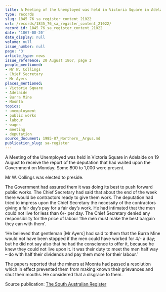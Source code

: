 ```yaml
---
title: A Meeting of the Unemployed was held in Victoria Square in Adelaide on 19 August
type: records
slug: 1845_76_sa_register_content_21022
url: /records/1845_76_sa_register_content_21022/
record_id: 1845_76_sa_register_content_21022
date: '1867-08-20'
date_display: null
volume: null
issue_number: null
page: '3'
article_type: news
issue_reference: 20 August 1867, page 3
people_mentioned:
- Mr W. Collings
- Chief Secretary
- Mr Ayers
places_mentioned:
- Victoria Square
- Adelaide
- Burra Mine
- Moonta
topics:
- unemployment
- public works
- labour
- wages
- meeting
- deputation
source_document: 1985-87_Northern__Argus.md
publication_slug: sa-register
---
```


A Meeting of the Unemployed was held in Victoria Square in Adelaide on 19 August to receive the report of the deputation that had waited upon the Government on Monday.  Some 800 to 1,000 were present.

Mr W. Collings was elected to preside.

The Government had assured them it was doing its best to push forward public works.  The Chief Secretary had said that about the end of the week there would be contractors ready to give them work.  The deputation had tried to impress upon the Chief Secretary the necessity of the contractors giving a fair day’s pay for a fair day’s work.  He had intimated that the men could not live for less than 6/- per day.  The Chief Secretary denied any responsibility for the price of labour ‘the men must make the best bargain they can with them’. 

‘He believed that gentleman [Mr Ayers] had said to them that the Burra Mine would not have been stopped if the men could have worked for 4/- a day; but he did not say also that he had the conscience to offer it, because he knew they could not live upon it.  It was their duty to meet the men half way – do with half their dividends and pay them more for their labour.’

The papers reported that the miners at Moonta had passed a resolution which in effect prevented them from making known their grievances and shut their mouths.  He considered that a disgrace to them.

Source publication: [The South Australian Register](/publications/sa-register/)
